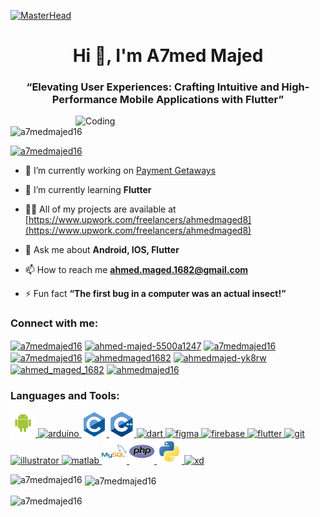 [![MasterHead](https://1.bp.blogspot.com/-7A4WynwLsMw/XbBpCXG8fHI/AAAAAAAAMt4/uOa1bpLskYgrwGbllhSu2SDj_Mig8SXJQCLcBGAsYHQ/s1600/2000_600px.gif)](https://rishavchanda.io)
<h1 align="center">Hi 👋, I'm A7med Majed</h1>
<h3 align="center">“Elevating User Experiences: Crafting Intuitive and High-Performance Mobile Applications with Flutter”</h3>
<img align="right" alt="Coding" width="400" src="https://media4.giphy.com/media/v1.Y2lkPTc5MGI3NjExemg4MGZlenhqYnNndWd3eXNrMDJ4ZW1tdjk0cjdhMWNuYzY5ZjBobSZlcD12MV9pbnRlcm5hbF9naWZfYnlfaWQmY3Q9Zw/RbDKaczqWovIugyJmW/giphy.gif">
<p align="left"> <img src="https://komarev.com/ghpvc/?username=a7medmajed16&label=Profile%20views&color=0e75b6&style=flat" alt="a7medmajed16" /> </p>

<p align="left"> <a href="https://twitter.com/a7medmajed16" target="blank"><img src="https://img.shields.io/twitter/follow/a7medmajed16?logo=twitter&style=for-the-badge" alt="a7medmajed16" /></a> </p>

- 🔭 I’m currently working on [Payment Getaways](https://github.com/A7medMajed16/checkout-payment)

- 🌱 I’m currently learning **Flutter**

- 👨‍💻 All of my projects are available at [https://www.upwork.com/freelancers/ahmedmaged8](https://www.upwork.com/freelancers/ahmedmaged8)

- 💬 Ask me about **Android, IOS, Flutter**

- 📫 How to reach me **ahmed.maged.1682@gmail.com**

- ⚡ Fun fact **“The first bug in a computer was an actual insect!”**

<h3 align="left">Connect with me:</h3>
<p align="left">
<a href="https://twitter.com/a7medmajed16" target="blank"><img align="center" src="https://raw.githubusercontent.com/rahuldkjain/github-profile-readme-generator/master/src/images/icons/Social/twitter.svg" alt="a7medmajed16" height="30" width="40" /></a>
<a href="https://linkedin.com/in/ahmed-majed-5500a1247" target="blank"><img align="center" src="https://raw.githubusercontent.com/rahuldkjain/github-profile-readme-generator/master/src/images/icons/Social/linked-in-alt.svg" alt="ahmed-majed-5500a1247" height="30" width="40" /></a>
<a href="https://fb.com/a7medmajed16" target="blank"><img align="center" src="https://raw.githubusercontent.com/rahuldkjain/github-profile-readme-generator/master/src/images/icons/Social/facebook.svg" alt="a7medmajed16" height="30" width="40" /></a>
<a href="https://instagram.com/a7medmajed16" target="blank"><img align="center" src="https://raw.githubusercontent.com/rahuldkjain/github-profile-readme-generator/master/src/images/icons/Social/instagram.svg" alt="a7medmajed16" height="30" width="40" /></a>
<a href="https://www.behance.net/ahmedmaged1682" target="blank"><img align="center" src="https://raw.githubusercontent.com/rahuldkjain/github-profile-readme-generator/master/src/images/icons/Social/behance.svg" alt="ahmedmaged1682" height="30" width="40" /></a>
<a href="https://www.youtube.com/c/ahmedmajed-yk8rw" target="blank"><img align="center" src="https://raw.githubusercontent.com/rahuldkjain/github-profile-readme-generator/master/src/images/icons/Social/youtube.svg" alt="ahmedmajed-yk8rw" height="30" width="40" /></a>
<a href="https://www.hackerrank.com/ahmed_maged_1682" target="blank"><img align="center" src="https://raw.githubusercontent.com/rahuldkjain/github-profile-readme-generator/master/src/images/icons/Social/hackerrank.svg" alt="ahmed_maged_1682" height="30" width="40" /></a>
<a href="https://discord.gg/ahmedmajed16" target="blank"><img align="center" src="https://raw.githubusercontent.com/rahuldkjain/github-profile-readme-generator/master/src/images/icons/Social/discord.svg" alt="ahmedmajed16" height="30" width="40" /></a>
</p>

<h3 align="left">Languages and Tools:</h3>
<p align="left"> <a href="https://developer.android.com" target="_blank" rel="noreferrer"> <img src="https://raw.githubusercontent.com/devicons/devicon/master/icons/android/android-original-wordmark.svg" alt="android" width="40" height="40"/> </a> <a href="https://www.arduino.cc/" target="_blank" rel="noreferrer"> <img src="https://cdn.worldvectorlogo.com/logos/arduino-1.svg" alt="arduino" width="40" height="40"/> </a> <a href="https://www.cprogramming.com/" target="_blank" rel="noreferrer"> <img src="https://raw.githubusercontent.com/devicons/devicon/master/icons/c/c-original.svg" alt="c" width="40" height="40"/> </a> <a href="https://www.w3schools.com/cpp/" target="_blank" rel="noreferrer"> <img src="https://raw.githubusercontent.com/devicons/devicon/master/icons/cplusplus/cplusplus-original.svg" alt="cplusplus" width="40" height="40"/> </a> <a href="https://dart.dev" target="_blank" rel="noreferrer"> <img src="https://www.vectorlogo.zone/logos/dartlang/dartlang-icon.svg" alt="dart" width="40" height="40"/> </a> <a href="https://www.figma.com/" target="_blank" rel="noreferrer"> <img src="https://www.vectorlogo.zone/logos/figma/figma-icon.svg" alt="figma" width="40" height="40"/> </a> <a href="https://firebase.google.com/" target="_blank" rel="noreferrer"> <img src="https://www.vectorlogo.zone/logos/firebase/firebase-icon.svg" alt="firebase" width="40" height="40"/> </a> <a href="https://flutter.dev" target="_blank" rel="noreferrer"> <img src="https://www.vectorlogo.zone/logos/flutterio/flutterio-icon.svg" alt="flutter" width="40" height="40"/> </a> <a href="https://git-scm.com/" target="_blank" rel="noreferrer"> <img src="https://www.vectorlogo.zone/logos/git-scm/git-scm-icon.svg" alt="git" width="40" height="40"/> </a> <a href="https://www.adobe.com/in/products/illustrator.html" target="_blank" rel="noreferrer"> <img src="https://www.vectorlogo.zone/logos/adobe_illustrator/adobe_illustrator-icon.svg" alt="illustrator" width="40" height="40"/> </a> <a href="https://www.mathworks.com/" target="_blank" rel="noreferrer"> <img src="https://upload.wikimedia.org/wikipedia/commons/2/21/Matlab_Logo.png" alt="matlab" width="40" height="40"/> </a> <a href="https://www.mysql.com/" target="_blank" rel="noreferrer"> <img src="https://raw.githubusercontent.com/devicons/devicon/master/icons/mysql/mysql-original-wordmark.svg" alt="mysql" width="40" height="40"/> </a> <a href="https://www.php.net" target="_blank" rel="noreferrer"> <img src="https://raw.githubusercontent.com/devicons/devicon/master/icons/php/php-original.svg" alt="php" width="40" height="40"/> </a> <a href="https://www.python.org" target="_blank" rel="noreferrer"> <img src="https://raw.githubusercontent.com/devicons/devicon/master/icons/python/python-original.svg" alt="python" width="40" height="40"/> </a> <a href="https://www.adobe.com/products/xd.html" target="_blank" rel="noreferrer"> <img src="https://cdn.worldvectorlogo.com/logos/adobe-xd.svg" alt="xd" width="40" height="40"/> </a> </p>

<p><img align="left" src="https://github-readme-stats.vercel.app/api/top-langs?username=a7medmajed16&show_icons=true&locale=en&layout=compact" alt="a7medmajed16" /></p>

<p>&nbsp;<img align="center" src="https://github-readme-stats.vercel.app/api?username=a7medmajed16&show_icons=true&locale=en" alt="a7medmajed16" /></p>

<p><img align="center" src="https://github-readme-streak-stats.herokuapp.com/?user=a7medmajed16&" alt="a7medmajed16" /></p>
